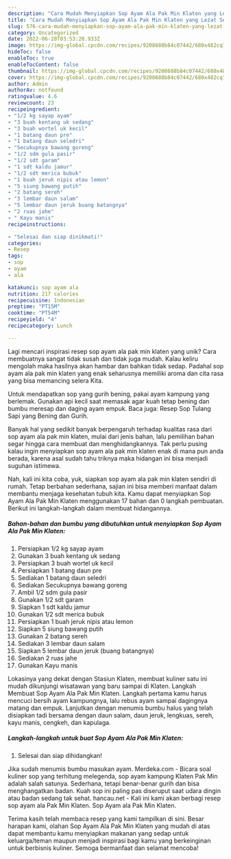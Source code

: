 ```yaml
---
description: "Cara Mudah Menyiapkan Sop Ayam Ala Pak Min Klaten yang Lezat Sekali"
title: "Cara Mudah Menyiapkan Sop Ayam Ala Pak Min Klaten yang Lezat Sekali"
slug: 576-cara-mudah-menyiapkan-sop-ayam-ala-pak-min-klaten-yang-lezat-sekali
category: Uncategorized
date: 2022-06-28T03:53:28.933Z
image: https://img-global.cpcdn.com/recipes/9208688b84c07442/680x482cq70/sop-ayam-ala-pak-min-klaten-foto-resep-utama.jpg
hideToc: false
enableToc: true
enableTocContent: false
thumbnail: https://img-global.cpcdn.com/recipes/9208688b84c07442/680x482cq70/sop-ayam-ala-pak-min-klaten-foto-resep-utama.jpg
cover: https://img-global.cpcdn.com/recipes/9208688b84c07442/680x482cq70/sop-ayam-ala-pak-min-klaten-foto-resep-utama.jpg
author: Admin
authorAv: notfound
ratingvalue: 4.6
reviewcount: 23
recipeingredient:
- "1/2 kg sayap ayam"
- "3 buah kentang uk sedang"
- "3 buah wortel uk kecil"
- "1 batang daun pre"
- "1 batang daun seledri"
- "Secukupnya bawang goreng"
- "1/2 sdm gula pasir"
- "1/2 sdt garam"
- "1 sdt kaldu jamur"
- "1/2 sdt merica bubuk"
- "1 buah jeruk nipis atau lemon"
- "5 siung bawang putih"
- "2 batang sereh"
- "3 lembar daun salam"
- "5 lembar daun jeruk buang batangnya"
- "2 ruas jahe"
- " Kayu manis"
recipeinstructions:

- "Selesai dan siap dinikmati!"
categories:
- Resep
tags:
- sop
- ayam
- ala

katakunci: sop ayam ala 
nutrition: 217 calories
recipecuisine: Indonesian
preptime: "PT15M"
cooktime: "PT54M"
recipeyield: "4"
recipecategory: Lunch

---
```





Lagi mencari inspirasi resep sop ayam ala pak min klaten yang unik? Cara membuatnya sangat tidak susah dan tidak juga mudah. Kalau keliru mengolah maka hasilnya akan hambar dan bahkan tidak sedap. Padahal sop ayam ala pak min klaten yang enak seharusnya memiliki aroma dan cita rasa yang bisa memancing selera Kita.





Untuk mendapatkan sop yang gurih bening, pakai ayam kampung yang berlemak. Gunakan api kecil saat memasak agar kuah tetap bening dan bumbu meresap dan daging ayam empuk. Baca juga: Resep Sop Tulang Sapi yang Bening dan Gurih.

Banyak hal yang sedikit banyak berpengaruh terhadap kualitas rasa dari sop ayam ala pak min klaten, mulai dari jenis bahan, lalu pemilihan bahan segar hingga cara membuat dan menghidangkannya. Tak perlu pusing kalau ingin menyiapkan sop ayam ala pak min klaten enak di mana pun anda berada, karena asal sudah tahu triknya maka hidangan ini bisa menjadi suguhan istimewa.






Nah, kali ini kita coba, yuk, siapkan sop ayam ala pak min klaten sendiri di rumah. Tetap berbahan sederhana, sajian ini bisa memberi manfaat dalam membantu menjaga kesehatan tubuh kita. Kamu dapat menyiapkan Sop Ayam Ala Pak Min Klaten menggunakan 17 bahan dan 0 langkah pembuatan. Berikut ini langkah-langkah dalam membuat hidangannya.

<!--inarticleads1-->

##### Bahan-bahan dan bumbu yang dibutuhkan untuk menyiapkan Sop Ayam Ala Pak Min Klaten:

1. Persiapkan 1/2 kg sayap ayam
1. Gunakan 3 buah kentang uk sedang
1. Persiapkan 3 buah wortel uk kecil
1. Persiapkan 1 batang daun pre
1. Sediakan 1 batang daun seledri
1. Sediakan Secukupnya bawang goreng
1. Ambil 1/2 sdm gula pasir
1. Gunakan 1/2 sdt garam
1. Siapkan 1 sdt kaldu jamur
1. Gunakan 1/2 sdt merica bubuk
1. Persiapkan 1 buah jeruk nipis atau lemon
1. Siapkan 5 siung bawang putih
1. Gunakan 2 batang sereh
1. Sediakan 3 lembar daun salam
1. Siapkan 5 lembar daun jeruk (buang batangnya)
1. Sediakan 2 ruas jahe
1. Gunakan  Kayu manis


Lokasinya yang dekat dengan Stasiun Klaten, membuat kuliner satu ini mudah dikunjungi wisatawan yang baru sampai di Klaten. Langkah Membuat Sop Ayam Ala Pak Min Klaten. Langkah pertama kamu harus mencuci bersih ayam kampungnya, lalu rebus ayam sampai dagingnya matang dan empuk. Lanjutkan dengan menumis bumbu halus yang telah disiapkan tadi bersama dengan daun salam, daun jeruk, lengkuas, sereh, kayu manis, cengkeh, dan kapulaga. 

<!--inarticleads2-->

##### Langkah-langkah untuk buat Sop Ayam Ala Pak Min Klaten:


1. Selesai dan siap dihidangkan!

Jika sudah menumis bumbu masukan ayam. Merdeka.com - Bicara soal kuliner sop yang terhitung melegenda, sop ayam kampung Klaten Pak Min adalah salah satunya. Sederhana, tetapi benar-benar gurih dan bisa menghangatkan badan. Kuah sop ini paling pas diseruput saat udara dingin atau badan sedang tak sehat. hancau.net - Kali ini kami akan berbagi resep sop ayam ala Pak Min Klaten. Sop Ayam ala Pak Min Klaten. 

Terima kasih telah membaca resep yang kami tampilkan di sini. Besar harapan kami, olahan Sop Ayam Ala Pak Min Klaten yang mudah di atas dapat membantu kamu menyiapkan makanan yang sedap untuk keluarga/teman maupun menjadi inspirasi bagi kamu yang berkeinginan untuk berbisnis kuliner. Semoga bermanfaat dan selamat mencoba!

